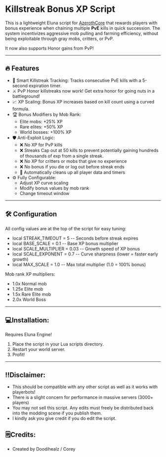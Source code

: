 # Killstreak Bonus XP Script

This is a lightweight Eluna script for [AzerothCore](https://www.azerothcore.org/) that rewards players with bonus experience when chaining multiple **PvE** kills in quick succession. The system incentivizes aggressive mob pulling and farming efficiency, without being exploitable through gray mobs, critters, or PvP.

It now also supports Honor gains from PvP!

---

## 🔥 Features

- 🧠 Smart Killstreak Tracking: Tracks consecutive PvE kills with a 5-second expiration timer.
- ⚔️ PvP Honor killstreaks now work! Get extra honor for going nuts in a battleground!
- 📈 XP Scaling: Bonus XP increases based on kill count using a curved formula.
- 🏆 Bonus Modifiers by Mob Rank:
  - Elite mobs: +25% XP
  - Rare elites: +50% XP
  - World bosses: +100% XP
- 🛡️ Anti-Exploit Logic:
  - ❌ No XP for PvP kills
  - ❌ Streaks Cap out at 50 kills to prevent potentially gaining hundreds of thousands of exp from a single streak.
  - ❌ No XP for critters or mobs that give no experience
  - ❌ No bonus if you die or log out before streak ends
  - 🧹 Automatically cleans up all player data and timers
- ⚙️ Fully Configurable:
  - Adjust XP curve scaling
  - Modify bonus values by mob rank
  - Change timeout window

---

## 🛠 Configuration

All config values are at the top of the script for easy tuning:

- local STREAK_TIMEOUT = 5        -- Seconds before streak expires
- local BASE_SCALE = 0.1          -- Base XP bonus multiplier
- local SCALE_MULTIPLIER = 0.03   -- Growth speed of XP bonus
- local SCALE_EXPONENT = 0.7      -- Curve sharpness (lower = faster early growth)
- local MAX_SCALE = 1.0           -- Max total multiplier (1.0 = 100% bonus)

Mob rank XP multipliers:
   - 1.0x  Normal mob
   - 1.25x Elite mob
   - 1.5x Rare Elite mob
   - 2.0x World Boss

---

## 💻Installation:
Requires Eluna Engine!
1. Place the script in your Lua scripts directory.
2. Restart your world server.
3. Profit!

---
## ‼️Disclaimer:
- This should be compatible with any other script as well as it works with playerbots!
- There is a slight concern for performance in massive servers (3000+ players)
- You may not sell this script. Any edits must freely be distributed back into the modding scene if you publish them.
- I kindly ask you give credit if you do edit the script.


## 🗒️Credits:
- Created by Doodihealz / Corey
